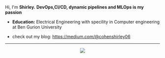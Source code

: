 


Hi, I'm **Shirley.**  **DevOps,CI/CD, dynamic pipelines and MLOps is my passion** 

-  **Education:**
 Electrical Engineering with specility in Computer engineering at Ben Gurion University

- check out my blog: https://medium.com/@cohenshirley06



---

<div>
   <p align="center">
      <a href="https://www.linkedin.com/in/shirley-c-15b449175/" target="_blank">
         <img src="https://img.shields.io/badge/LinkedIn-0077B5?style=for-the-badge&logo=linkedin&logoColor=white"/>
      </a>
   
     
   </p>
</div>

<!--
**shirlco/shirlco** is a ✨ _special_ ✨ repository because its `README.md` (this file) appears on your GitHub profile.

Here are some ideas to get you started:

### i'm a second year computer engineering student 

- 🔭 I’m currently working on ...
- 🌱 I’m currently learning ...
- 👯 I’m looking to collaborate on ...
- 🤔 I’m looking for help with ...
- 💬 Ask me about ...
- 📫 How to reach me: ...

- ⚡ Fun fact: ...
-->
